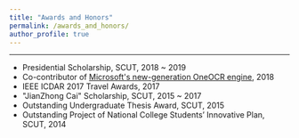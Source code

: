 ```yaml
---
title: "Awards and Honors"
permalink: /awards_and_honors/
author_profile: true
---
```

------
  * Presidential Scholarship, SCUT, 2018 ~ 2019
  * Co-contributor of [Microsoft's new-generation OneOCR engine](https://azure.microsoft.com/en-us/services/cognitive-services/computer-vision/?from=timeline&isappinstalled=0#text), 2018
  * IEEE ICDAR 2017 Travel Awards, 2017
  * "JianZhong Cai" Scholarship, SCUT, 2015 ~ 2017
  * Outstanding Undergraduate Thesis Award, SCUT, 2015
  * Outstanding Project of National College Students’ Innovative Plan, SCUT, 2014
